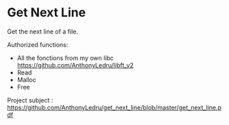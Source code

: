 # Get Next Line

Get the next line of a file.

Authorized functions:
 - All the fonctions from my own libc https://github.com/AnthonyLedru/libft_v2
 - Read
 - Malloc
 - Free
 
Project subject : https://github.com/AnthonyLedru/get_next_line/blob/master/get_next_line.pdf
 
 

